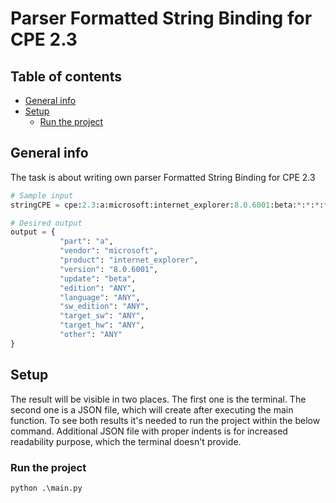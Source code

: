 # Parser Formatted String Binding for CPE 2.3

## Table of contents

- [General info](#general-info)
- [Setup](#setup)
  - [Run the project](#run-the-project)

## General info

The task is about writing own parser Formatted String Binding for CPE 2.3

```python
# Sample input
stringCPE = cpe:2.3:a:microsoft:internet_explorer:8.0.6001:beta:*:*:*:*:*:*

# Desired output
output = {
           "part": "a",
           "vendor": "microsoft",
           "product": "internet_explorer",
           "version": "8.0.6001",
           "update": "beta",
           "edition": "ANY",
           "language": "ANY",
           "sw_edition": "ANY",
           "target_sw": "ANY",
           "target_hw": "ANY",
           "other": "ANY"
}
```

## Setup

The result will be visible in two places. The first one is the terminal. The second one is a JSON file, which will create after executing the main function. To see both results it's needed to run the project within the below command. Additional JSON file with proper indents is for increased readability purpose, which the terminal doesn't provide.

### Run the project

```python
python .\main.py
```
